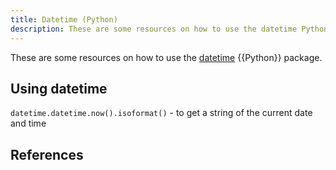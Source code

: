 ```yaml
---
title: Datetime (Python)
description: These are some resources on how to use the datetime Python package.
---
```


These are some resources on how to use the [datetime][] {{Python}} package.

## Using datetime

`datetime.datetime.now().isoformat()` - to get a string of the current date and time

## References

[datetime]: https://docs.python.org/3/library/datetime.html

